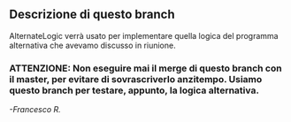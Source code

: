## Descrizione di questo branch

AlternateLogic verrà usato per implementare quella logica del
programma alternativa che avevamo discusso in riunione.


### ATTENZIONE: Non eseguire mai il merge di questo branch con il master, per evitare di sovrascriverlo anzitempo. Usiamo questo branch per testare, appunto, la logica alternativa.

*-Francesco R.*
